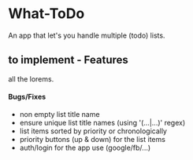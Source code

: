# What-ToDo

An app that let's you handle multiple (todo) lists.

## to implement - Features

all the lorems.

#### Bugs/Fixes

- non empty list title name
- ensure unique list title names (using '(...|...)' regex)
- list items sorted by priority or chronologically
- priority buttons (up & down) for the list items
- auth/login for the app use (google/fb/...)
